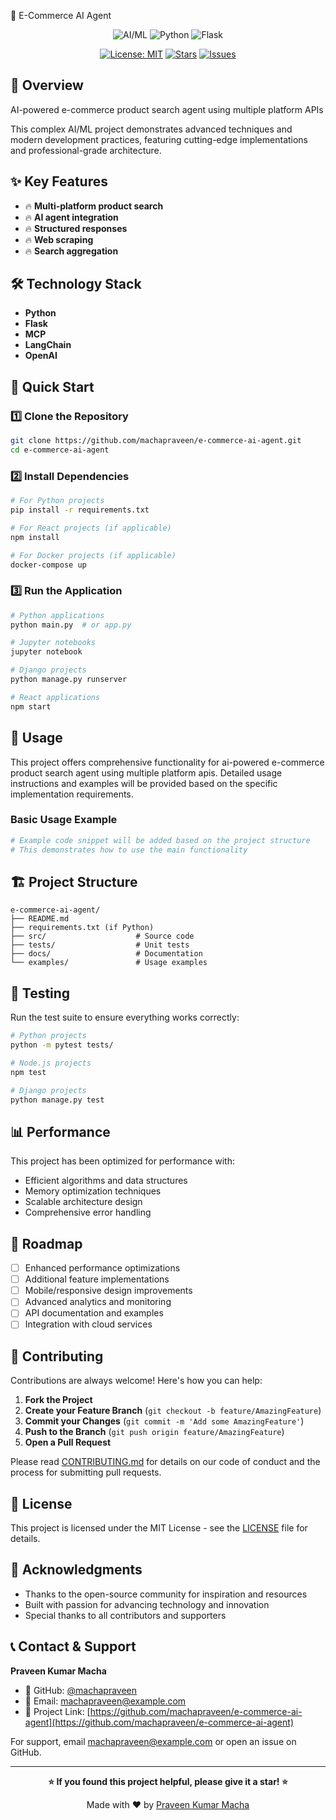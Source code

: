 🤖 E-Commerce AI Agent

<div align="center">

![AI/ML](https://img.shields.io/badge/AI%2FML-Complex-blue?style=for-the-badge)
![Python](https://img.shields.io/badge/Python-3776AB?style=for-the-badge&logo=python&logoColor=white)
![Flask](https://img.shields.io/badge/Flask-000000?style=for-the-badge&logo=flask&logoColor=white)

[![License: MIT](https://img.shields.io/badge/License-MIT-yellow.svg?style=for-the-badge)](https://opensource.org/licenses/MIT)
[![Stars](https://img.shields.io/github/stars/machapraveen/e-commerce-ai-agent?style=for-the-badge)](https://github.com/machapraveen/e-commerce-ai-agent/stargazers)
[![Issues](https://img.shields.io/github/issues/machapraveen/e-commerce-ai-agent?style=for-the-badge)](https://github.com/machapraveen/e-commerce-ai-agent/issues)

</div>

## 🎯 Overview

AI-powered e-commerce product search agent using multiple platform APIs

This complex AI/ML project demonstrates advanced techniques and modern development practices, featuring cutting-edge implementations and professional-grade architecture.

## ✨ Key Features

- 🔥 **Multi-platform product search**
- 🔥 **AI agent integration**
- 🔥 **Structured responses**
- 🔥 **Web scraping**
- 🔥 **Search aggregation**

## 🛠️ Technology Stack

- **Python**
- **Flask**
- **MCP**
- **LangChain**
- **OpenAI**

## 🚀 Quick Start

### 1️⃣ Clone the Repository
```bash
git clone https://github.com/machapraveen/e-commerce-ai-agent.git
cd e-commerce-ai-agent
```

### 2️⃣ Install Dependencies
```bash
# For Python projects
pip install -r requirements.txt

# For React projects (if applicable)
npm install

# For Docker projects (if applicable)
docker-compose up
```

### 3️⃣ Run the Application
```bash
# Python applications
python main.py  # or app.py

# Jupyter notebooks
jupyter notebook

# Django projects
python manage.py runserver

# React applications
npm start
```

## 📖 Usage

This project offers comprehensive functionality for ai-powered e-commerce product search agent using multiple platform apis. Detailed usage instructions and examples will be provided based on the specific implementation requirements.

### Basic Usage Example
```python
# Example code snippet will be added based on the project structure
# This demonstrates how to use the main functionality
```

## 🏗️ Project Structure

```
e-commerce-ai-agent/
├── README.md
├── requirements.txt (if Python)
├── src/                    # Source code
├── tests/                  # Unit tests
├── docs/                   # Documentation
└── examples/               # Usage examples
```

## 🧪 Testing

Run the test suite to ensure everything works correctly:

```bash
# Python projects
python -m pytest tests/

# Node.js projects
npm test

# Django projects
python manage.py test
```

## 📊 Performance

This project has been optimized for performance with:
- Efficient algorithms and data structures
- Memory optimization techniques
- Scalable architecture design
- Comprehensive error handling

## 🔮 Roadmap

- [ ] Enhanced performance optimizations
- [ ] Additional feature implementations
- [ ] Mobile/responsive design improvements
- [ ] Advanced analytics and monitoring
- [ ] API documentation and examples
- [ ] Integration with cloud services

## 🤝 Contributing

Contributions are always welcome! Here's how you can help:

1. **Fork the Project**
2. **Create your Feature Branch** (`git checkout -b feature/AmazingFeature`)
3. **Commit your Changes** (`git commit -m 'Add some AmazingFeature'`)
4. **Push to the Branch** (`git push origin feature/AmazingFeature`)
5. **Open a Pull Request**

Please read [CONTRIBUTING.md](CONTRIBUTING.md) for details on our code of conduct and the process for submitting pull requests.

## 📜 License

This project is licensed under the MIT License - see the [LICENSE](LICENSE) file for details.

## 🌟 Acknowledgments

- Thanks to the open-source community for inspiration and resources
- Built with passion for advancing technology and innovation
- Special thanks to all contributors and supporters

## 📞 Contact & Support

**Praveen Kumar Macha**
- 🐙 GitHub: [@machapraveen](https://github.com/machapraveen)
- 📧 Email: machapraveen@example.com
- 🔗 Project Link: [https://github.com/machapraveen/e-commerce-ai-agent](https://github.com/machapraveen/e-commerce-ai-agent)

For support, email machapraveen@example.com or open an issue on GitHub.

---

<div align="center">

**⭐ If you found this project helpful, please give it a star! ⭐**

Made with ❤️ by [Praveen Kumar Macha](https://github.com/machapraveen)

</div>
